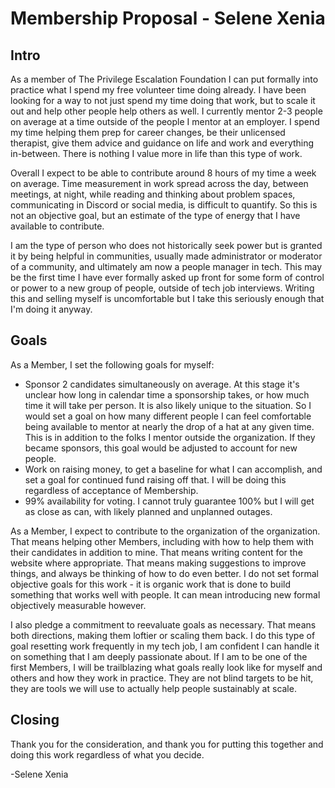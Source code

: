 # Membership Proposal - Selene Xenia

## Intro

As a member of The Privilege Escalation Foundation I can put formally into practice what I spend my free volunteer time doing already. I have been looking for a way to not just spend my time doing that work, but to scale it out and help other people help others as well. I currently mentor 2-3 people on average at a time outside of the people I mentor at an employer. I spend my time helping them prep for career changes, be their unlicensed therapist, give them advice and guidance on life and work and everything in-between. There is nothing I value more in life than this type of work.

Overall I expect to be able to contribute around 8 hours of my time a week on average. Time measurement in work spread across the day, between meetings, at night, while reading and thinking about problem spaces, communicating in Discord or social media, is difficult to quantify. So this is not an objective goal, but an estimate of the type of energy that I have available to contribute.

I am the type of person who does not historically seek power but is granted it by being helpful in communities, usually made administrator or moderator of a community, and ultimately am now a people manager in tech. This may be the first time I have ever formally asked up front for some form of control or power to a new group of people, outside of tech job interviews. Writing this and selling myself is uncomfortable but I take this seriously enough that I'm doing it anyway.


## Goals

As a Member, I set the following goals for myself:
* Sponsor 2 candidates simultaneously on average. At this stage it's unclear how long in calendar time a sponsorship takes, or how much time it will take per person. It is also likely unique to the situation. So I would set a goal on how many different people I can feel comfortable being available to mentor at nearly the drop of a hat at any given time. This is in addition to the folks I mentor outside the organization. If they became sponsors, this goal would be adjusted to account for new people.
* Work on raising money, to get a baseline for what I can accomplish, and set a goal for continued fund raising off that. I will be doing this regardless of acceptance of Membership.
* 99% availability for voting. I cannot truly guarantee 100% but I will get as close as can, with likely planned and unplanned outages.

As a Member, I expect to contribute to the organization of the organization. That means helping other Members, including with how to help them with their candidates in addition to mine. That means writing content for the website where appropriate. That means making suggestions to improve things, and always be thinking of how to do even better. I do not set formal objective goals for this work - it is organic work that is done to build something that works well with people. It can mean introducing new formal objectively measurable however.

I also pledge a commitment to reevaluate goals as necessary. That means both directions, making them loftier or scaling them back. I do this type of goal resetting work frequently in my tech job, I am confident I can handle it on something that I am deeply passionate about. If I am to be one of the first Members, I will be trailblazing what goals really look like for myself and others and how they work in practice. They are not blind targets to be hit, they are tools we will use to actually help people sustainably at scale.


## Closing

Thank you for the consideration, and thank you for putting this together and doing this work regardless of what you decide.

-Selene Xenia
